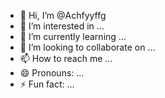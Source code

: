 - 👋 Hi, I’m @Achfyyffg
- 👀 I’m interested in ...
- 🌱 I’m currently learning ...
- 💞️ I’m looking to collaborate on ...
- 📫 How to reach me ...
- 😄 Pronouns: ...
- ⚡ Fun fact: ...

<!---
Achfyyffg/Achfyyffg is a ✨ special ✨ repository because its `README.md` (this file) appears on your GitHub profile.
You can click the Preview link to take a look at your changes.
--->
